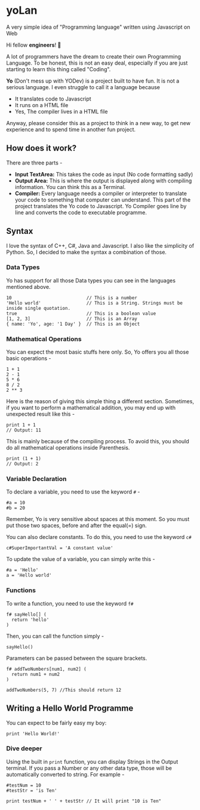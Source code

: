 # yoLan
A very simple idea of "Programming language" written using Javascript on Web

Hi fellow **engineers**! 👋

A lot of programmers have the dream to create their own Programming Language. To be honest, this is not an easy deal, especially if you are just starting to learn this thing called "Coding".

**Yo** (Don't mess up with YODev) is a project built to have fun. It is not a serious language. I even struggle to call it a language because
- It translates code to Javascript
- It runs on a HTML file
- Yes, The compiler lives in a HTML file

Anyway, please consider this as a project to think in a new way, to get new experience and to spend time in another fun project.

## How does it work?
There are three parts -

- **Input TextArea:** This takes the code as input (No code formatting sadly)
- **Output Area:** This is where the output is displayed along with compiling information. You can think this as a Terminal.
- **Compiler:** Every language needs a compiler or interpreter to translate your code to something that computer can understand. This part of the project translates the Yo code to Javascript. Yo Compiler goes line by line and converts the code to executable programme.

## Syntax
I love the syntax of C++, C#, Java and Javascript. I also like the simplicity of Python.
So, I decided to make the syntax a combination of those.

### Data Types
Yo has support for all those Data types you can see in the languages mentioned above.

```
10                            // This is a number
'Hello world'                 // This is a String. Strings must be inside single quotation. 
true                          // This is a boolean value
[1, 2, 3]                     // This is an Array
{ name: 'Yo', age: '1 Day' }  // This is an Object

```

### Mathematical Operations
You can expect the most basic stuffs here only. So, Yo offers you all those basic operations -

```
1 + 1
2 - 1
5 * 6
8 / 2
2 ** 3
```
Here is the reason of giving this simple thing a different section. Sometimes, if you want to perform a mathematical addition, you may end up with unexpected result like this - 

```
print 1 + 1 
// Output: 11
```
This is mainly because of the compiling process. To avoid this, you should do all mathematical operations inside Parenthesis. 

```
print (1 + 1) 
// Output: 2
```

### Variable Declaration
To declare a variable, you need to use the keyword `#` - 

```
#a = 10
#b = 20
```

Remember, Yo is very sensitive about spaces at this moment. So you must put those two spaces, before and after the equal(=) sign.

You can also declare constants. To do this, you need to use the keyword `c#`

```
c#SuperImportantVal = 'A constant value'
```

To update the value of a variable, you can simply write this - 

```
#a = 'Hello'
a = 'Hello world'
```

### Functions
To write a function, you need to use the keyword `f#`

```
f# sayHello[] (
  return 'hello'
)
```
Then, you can call the function simply - 
```
sayHello()
```

Parameters can be passed between the square brackets.

```
f# addTwoNumbers[num1, num2] (
  return num1 + num2
)

addTwoNumbers(5, 7) //This should return 12
```


## Writing a Hello World Programme

You can expect to be fairly easy my boy:

```
print 'Hello World!'
```

### Dive deeper

Using the built in `print` function, you can display Strings in the Output terminal. If you pass a Number or any other data type, those will be automatically converted to string. For example - 

```
#testNum = 10
#testStr = 'is Ten'

print testNum + ' ' + testStr // It will print "10 is Ten"
```

